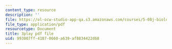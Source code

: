 ```yaml
---
content_type: resource
description: ''
file: https://ol-ocw-studio-app-qa.s3.amazonaws.com/courses/5-08j-biological-chemistry-ii-spring-2016/993007ff41870660a639af8834422d68_UzMEzYQOFRA.pdf
file_type: application/pdf
resourcetype: Document
title: 3play pdf file
uid: 993007ff-4187-0660-a639-af8834422d68
---
```

